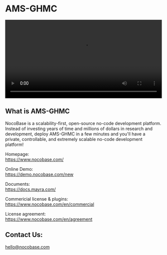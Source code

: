 # AMS-GHMC

<video width="100%" controls>
      <source src="https://static-docs.nocobase.com/NocoBase0510.mp4" type="video/mp4">
</video>


## What is AMS-GHMC

NocoBase is a scalability-first, open-source no-code development platform.  
Instead of investing years of time and millions of dollars in research and development, deploy AMS-GHMC in a few minutes and you'll have a private, controllable, and extremely scalable no-code development platform!

Homepage:  
https://www.nocobase.com/

Online Demo:  
https://demo.nocobase.com/new

Documents:  
https://docs.mayra.com/

Commericial license & plugins:  
https://www.nocobase.com/en/commercial

License agreement:   
https://www.nocobase.com/en/agreement


## Contact Us:  
hello@nocobase.com